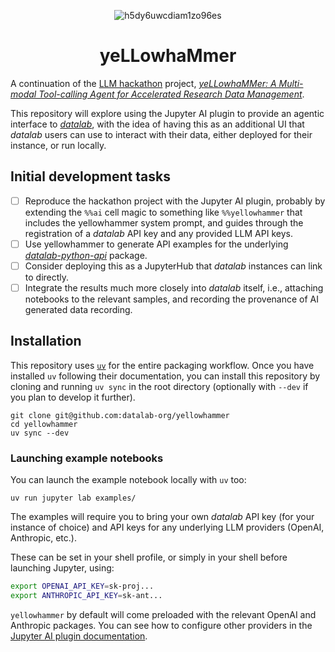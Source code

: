 <div align="center">
  
![h5dy6uwcdiam1zo96es](https://github.com/user-attachments/assets/1712b106-9ab9-4ea3-a697-d5b4686d9070)

# yeLLowhaMmer

</div>

A continuation of the [LLM hackathon](https://www.eventbrite.com/e/llm-hackathon-for-applications-in-materials-and-chemistry-tickets-868303598437) project, [*yeLLowhaMMer: A Multi-modal Tool-calling Agent for Accelerated Research Data Management*](https://github.com/bocarsly-group/llm-hackathon-2024).

This repository will explore using the Jupyter AI plugin to provide an agentic interface to [*datalab*](https://github.com/datalab-org/datalab), with the idea of having this as an additional UI that *datalab* users can use to interact with their data, either deployed for their instance, or run locally.

## Initial development tasks

- [ ] Reproduce the hackathon project with the Jupyter AI plugin, probably by extending the `%%ai` cell magic to something like `%%yellowhammer` that includes the yellowhammer system prompt, and guides through the registration of a *datalab* API key and any provided LLM API keys.
- [ ] Use yellowhammer to generate API examples for the underlying [*datalab-python-api*](https://github.com/datalab-org/datalab-python-api) package.
- [ ] Consider deploying this as a JupyterHub that *datalab* instances can link to directly.
- [ ] Integrate the results much more closely into *datalab* itself, i.e., attaching notebooks to the relevant samples, and recording the provenance of AI generated data recording.

## Installation

This repository uses [`uv`](https://docs.astral.sh/uv/) for the entire packaging workflow.
Once you have installed `uv` following their documentation, you can install this repository by cloning and running `uv sync` in the root directory (optionally with `--dev` if you plan to develop it further).

```shell
git clone git@github.com:datalab-org/yellowhammer
cd yellowhammer
uv sync --dev
```

### Launching example notebooks

You can launch the example notebook locally with `uv` too:

```shell
uv run jupyter lab examples/
```

The examples will require you to bring your own *datalab* API key (for your instance of choice) and API keys for any underlying LLM providers (OpenAI, Anthropic, etc.).

These can be set in your shell profile, or simply in your shell before launching Jupyter, using:
```bash
export OPENAI_API_KEY=sk-proj...
export ANTHROPIC_API_KEY=sk-ant...
```

`yellowhammer` by default will come preloaded with the relevant OpenAI and Anthropic packages.
You can see how to configure other providers in the [Jupyter AI plugin documentation](https://jupyter-ai.readthedocs.io/en/latest/users/index.html#model-providers).
